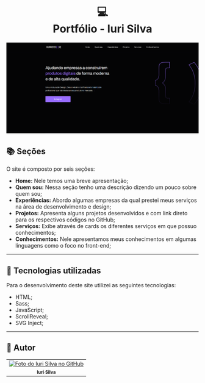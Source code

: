 <h1 align="center">
  💻<br>Portfólio - Iuri Silva
</h1>

![Resultado final do projeto](assets/image/preview.png)


## 📚 Seções

O site é composto por seis seções:

- **Home:** Nele temos uma breve apresentação;
- **Quem sou:** Nessa seção tenho uma descrição dizendo um pouco sobre quem sou;
- **Experiências:** Abordo algumas empresas da qual prestei meus serviços na área de desenvolvimento e design;
- **Projetos:** Apresenta alguns projetos desenvolvidos e com link direto para os respectivos códigos no GitHub;
- **Serviços:** Exibe através de cards os diferentes serviços em que possuo conhecimentos;
- **Conhecimentos:** Nele apresentamos meus conhecimentos em algumas linguagens como o foco no front-end;

---

## 💼 Tecnologias utilizadas

Para o desenvolvimento deste site utilizei as seguintes tecnologias:

- HTML;
- Sass;
- JavaScript;
- ScrollReveal;
- SVG Inject;

---

<h2>🦄 Autor</h2>

<table>
  <tr>
    <td align="center">
      <a href="https://github.com/iuricode">
        <img src="https://avatars3.githubusercontent.com/u/31936044" width="100px;" alt="Foto do Iuri Silva no GitHub"/><br>
        <sub>
          <b>Iuri Silva</b>
        </sub>
      </a>
    </td>
  </tr>
</table>
